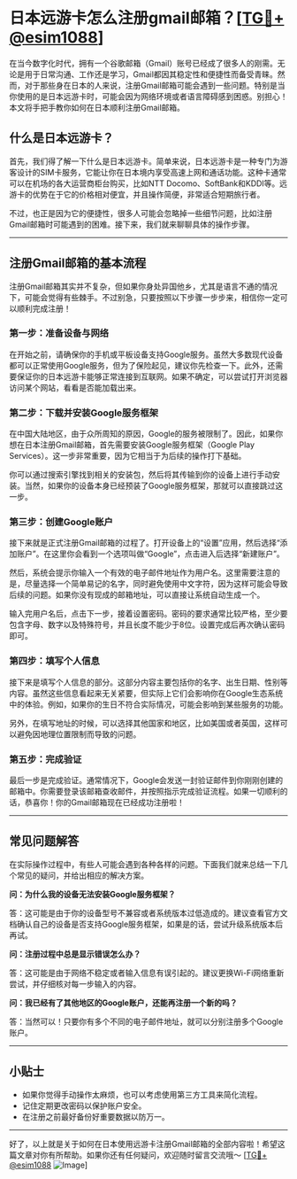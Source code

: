# 日本远游卡怎么注册gmail邮箱？[[TG💪+ @esim1088](https://t.me/s/esim1088)]

在当今数字化时代，拥有一个谷歌邮箱（Gmail）账号已经成了很多人的刚需。无论是用于日常沟通、工作还是学习，Gmail都因其稳定性和便捷性而备受青睐。然而，对于那些身在日本的人来说，注册Gmail邮箱可能会遇到一些问题。特别是当你使用的是日本远游卡时，可能会因为网络环境或者语言障碍感到困惑。别担心！本文将手把手教你如何在日本顺利注册Gmail邮箱。

## 什么是日本远游卡？

首先，我们得了解一下什么是日本远游卡。简单来说，日本远游卡是一种专门为游客设计的SIM卡服务，它能让你在日本境内享受高速上网和通话功能。这种卡通常可以在机场的各大运营商柜台购买，比如NTT Docomo、SoftBank和KDDI等。远游卡的优势在于它的价格相对便宜，并且操作简便，非常适合短期旅行者。

不过，也正是因为它的便捷性，很多人可能会忽略掉一些细节问题，比如注册Gmail邮箱时可能遇到的困难。接下来，我们就来聊聊具体的操作步骤。

---

## 注册Gmail邮箱的基本流程

注册Gmail邮箱其实并不复杂，但如果你身处异国他乡，尤其是语言不通的情况下，可能会觉得有些棘手。不过别急，只要按照以下步骤一步步来，相信你一定可以顺利完成注册！

### 第一步：准备设备与网络

在开始之前，请确保你的手机或平板设备支持Google服务。虽然大多数现代设备都可以正常使用Google服务，但为了保险起见，建议你先检查一下。此外，还需要保证你的日本远游卡能够正常连接到互联网。如果不确定，可以尝试打开浏览器访问某个网站，看看是否能加载出来。

### 第二步：下载并安装Google服务框架

在中国大陆地区，由于众所周知的原因，Google的服务被限制了。因此，如果你想在日本注册Gmail邮箱，首先需要安装Google服务框架（Google Play Services）。这一步非常重要，因为它相当于为后续的操作打下基础。

你可以通过搜索引擎找到相关的安装包，然后将其传输到你的设备上进行手动安装。当然，如果你的设备本身已经预装了Google服务框架，那就可以直接跳过这一步。

### 第三步：创建Google账户

接下来就是正式注册Gmail邮箱的过程了。打开设备上的“设置”应用，然后选择“添加账户”。在这里你会看到一个选项叫做“Google”，点击进入后选择“新建账户”。

然后，系统会提示你输入一个有效的电子邮件地址作为用户名。这里需要注意的是，尽量选择一个简单易记的名字，同时避免使用中文字符，因为这样可能会导致后续的问题。如果你没有现成的邮箱地址，可以直接让系统自动生成一个。

输入完用户名后，点击下一步，接着设置密码。密码的要求通常比较严格，至少要包含字母、数字以及特殊符号，并且长度不能少于8位。设置完成后再次确认密码即可。

### 第四步：填写个人信息

接下来是填写个人信息的部分。这部分内容主要包括你的名字、出生日期、性别等内容。虽然这些信息看起来无关紧要，但实际上它们会影响你在Google生态系统中的体验。例如，如果你的生日不符合实际情况，可能会影响到某些服务的功能。

另外，在填写地址的时候，可以选择其他国家和地区，比如美国或者英国，这样可以避免因地理位置限制而导致的问题。

### 第五步：完成验证

最后一步是完成验证。通常情况下，Google会发送一封验证邮件到你刚刚创建的邮箱中。你需要登录该邮箱查收邮件，并按照指示完成验证流程。如果一切顺利的话，恭喜你！你的Gmail邮箱现在已经成功注册啦！

---

## 常见问题解答

在实际操作过程中，有些人可能会遇到各种各样的问题。下面我们就来总结一下几个常见的疑问，并给出相应的解决方案。

**问：为什么我的设备无法安装Google服务框架？**

答：这可能是由于你的设备型号不兼容或者系统版本过低造成的。建议查看官方文档确认自己的设备是否支持Google服务框架，如果是的话，尝试升级系统版本后再试。

**问：注册过程中总是显示错误怎么办？**

答：这可能是由于网络不稳定或者输入信息有误引起的。建议更换Wi-Fi网络重新尝试，并仔细核对每一步输入的内容。

**问：我已经有了其他地区的Google账户，还能再注册一个新的吗？**

答：当然可以！只要你有多个不同的电子邮件地址，就可以分别注册多个Google账户。

---

## 小贴士

- 如果你觉得手动操作太麻烦，也可以考虑使用第三方工具来简化流程。
- 记住定期更改密码以保护账户安全。
- 在注册之前最好备份好重要数据以防万一。

---

好了，以上就是关于如何在日本使用远游卡注册Gmail邮箱的全部内容啦！希望这篇文章对你有所帮助。如果你还有任何疑问，欢迎随时留言交流哦～ [[TG💪+ @esim1088](https://t.me/s/esim1088) ![Image](https://i.postimg.cc/4NQfJmqS/Snipaste-2025-05-13-00-14-12.png)]